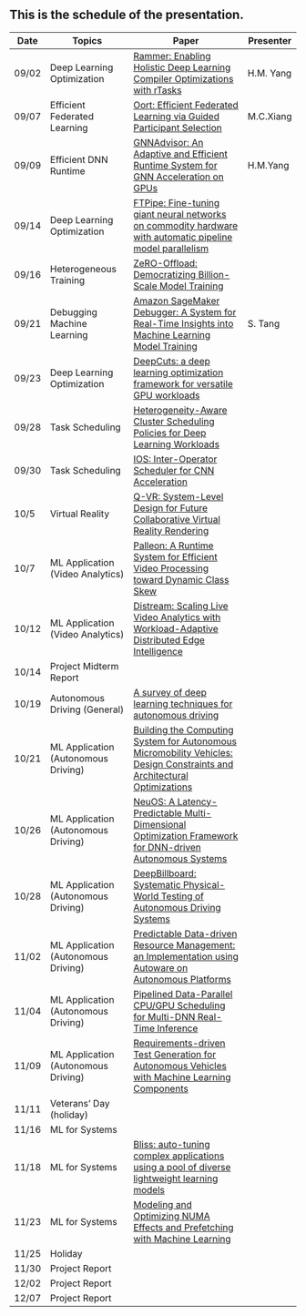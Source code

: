 ## This is the schedule of the presentation.

| Date      | Topics | Paper | Presenter | 
| ----------- | ----------- |  ----------- |   ----------- |
| 09/02   | Deep Learning Optimization   | [Rammer: Enabling Holistic Deep Learning Compiler Optimizations with rTasks](https://www.usenix.org/conference/osdi20/presentation/ma) | H.M. Yang |
| 09/07   | Efficient Federated Learning     | [Oort: Efficient Federated Learning via Guided Participant Selection](https://www.usenix.org/conference/osdi21/presentation/lai)| M.C.Xiang |
| 09/09 | Efficient DNN Runtime  | [GNNAdvisor: An Adaptive and Efficient Runtime System for GNN Acceleration on GPUs](https://www.usenix.org/conference/osdi21/presentation/wang-yuke) | H.M.Yang |
| 09/14 | Deep Learning Optimization | [FTPipe: Fine-tuning giant neural networks on commodity hardware with automatic pipeline model parallelism](https://www.usenix.org/conference/atc21/presentation/eliad) | |
| 09/16 |Heterogeneous Training | [ZeRO-Offload: Democratizing Billion-Scale Model Training](https://www.usenix.org/conference/atc21/presentation/ren-jie) | |
| 09/21 | Debugging Machine Learning | [Amazon SageMaker Debugger: A System for Real-Time Insights into Machine Learning Model Training](https://www.amazon.science/publications/amazon-sagemaker-debugger-a-system-for-real-time-insights-into-machine-learning-model-training)| S. Tang |
| 09/23 | Deep Learning Optimization | [DeepCuts: a deep learning optimization framework for versatile GPU workloads](https://dl.acm.org/doi/10.1145/3453483.3454038) | |
| 09/28 | Task Scheduling | [Heterogeneity-Aware Cluster Scheduling Policies for Deep Learning Workloads](https://www.usenix.org/system/files/osdi20-narayanan_deepak.pdf)| |
| 09/30 | Task Scheduling | [IOS: Inter-Operator Scheduler for CNN Acceleration](https://arxiv.org/pdf/2011.01302.pdf) | |
| 10/5 | Virtual Reality | [Q-VR: System-Level Design for Future Collaborative Virtual Reality Rendering](https://arxiv.org/ftp/arxiv/papers/2102/2102.13191.pdf) | |
| 10/7 | ML Application (Video Analytics) | [Palleon: A Runtime System for Efficient Video Processing toward Dynamic Class Skew](https://www.usenix.org/conference/atc21/presentation/feng-boyuan)| |
| 10/12 | ML Application (Video Analytics) | [Distream: Scaling Live Video Analytics with Workload-Adaptive Distributed Edge Intelligence](https://www.egr.msu.edu/~mizhang/papers/2020_SenSys_Distream.pdf)| |
| 10/14 | Project Midterm Report| |
| 10/19 | Autonomous Driving (General) | [A survey of deep learning techniques for autonomous driving](https://onlinelibrary.wiley.com/doi/epdf/10.1002/rob.21918) | |
| 10/21 | ML Application (Autonomous Driving) | [Building the Computing System for Autonomous Micromobility Vehicles: Design Constraints and Architectural Optimizations](https://www.microarch.org/micro53/papers/738300b067.pdf)  |
| 10/26 | ML Application (Autonomous Driving) | [NeuOS: A Latency-Predictable Multi-Dimensional Optimization Framework for DNN-driven Autonomous Systems](https://www.usenix.org/system/files/atc20-bateni.pdf)| |
| 10/28 | ML Application (Autonomous Driving) | [DeepBillboard: Systematic Physical-World Testing of Autonomous Driving Systems](https://ieeexplore.ieee.org/document/9283977) | |
| 11/02 | ML Application (Autonomous Driving) | [Predictable Data-driven Resource Management: an Implementation using Autoware on Autonomous Platforms](https://ieeexplore.ieee.org/document/9052198) |  |
| 11/04 | ML Application (Autonomous Driving)| [Pipelined Data-Parallel CPU/GPU Scheduling for Multi-DNN Real-Time Inference](https://intra.ece.ucr.edu/~hyoseung/pdf/rtss19-dart.pdf)| |
| 11/09 | ML Application (Autonomous Driving) | [Requirements-driven Test Generation for Autonomous Vehicles with Machine Learning Components](http://tuncali.com/publications/tuncali_iv_journal.pdf) | 
| 11/11 | Veterans’ Day (holiday) |
| 11/16 |  ML for Systems |  | |
| 11/18 |  ML for Systems | [Bliss: auto-tuning complex applications using a pool of diverse lightweight learning models](https://dl.acm.org/doi/10.1145/3453483.3454109) | |
| 11/23 |  ML for Systems | [Modeling and Optimizing NUMA Effects and Prefetching with Machine Learning](https://dl.acm.org/doi/pdf/10.1145/3392717.3392765)| |
| 11/25 | Holiday |
| 11/30 | Project Report | | |
| 12/02 | Project Report | | |
| 12/07 | Project Report | | |





